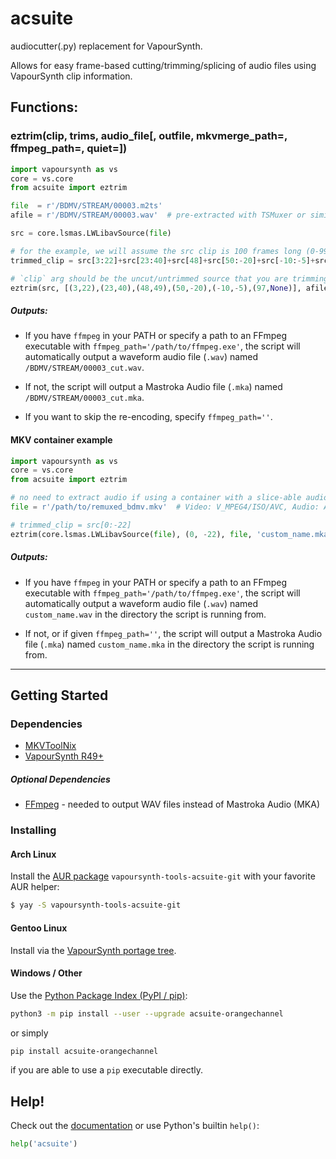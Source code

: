 # acsuite

audiocutter(.py) replacement for VapourSynth.

Allows for easy frame-based cutting/trimming/splicing of audio files
using VapourSynth clip information.


## Functions:

### eztrim(clip, trims, audio_file[, outfile, mkvmerge_path=, ffmpeg_path=, quiet=])

```py
import vapoursynth as vs
core = vs.core
from acsuite import eztrim

file  = r'/BDMV/STREAM/00003.m2ts'
afile = r'/BDMV/STREAM/00003.wav'  # pre-extracted with TSMuxer or similar

src = core.lsmas.LWLibavSource(file)

# for the example, we will assume the src clip is 100 frames long (0-99)
trimmed_clip = src[3:22]+src[23:40]+src[48]+src[50:-20]+src[-10:-5]+src[97:]

# `clip` arg should be the uncut/untrimmed source that you are trimming from
eztrim(src, [(3,22),(23,40),(48,49),(50,-20),(-10,-5),(97,None)], afile)
```

##### Outputs:

- If you have `ffmpeg` in your PATH or specify a path to an FFmpeg executable
with `ffmpeg_path='/path/to/ffmpeg.exe'`,
the script will automatically output a waveform audio file (`.wav`)
named `/BDMV/STREAM/00003_cut.wav`.

- If not, the script will output a Mastroka Audio file (`.mka`)
named `/BDMV/STREAM/00003_cut.mka`.

- If you want to skip the re-encoding, specify `ffmpeg_path=''`.

#### MKV container example

```py
import vapoursynth as vs
core = vs.core
from acsuite import eztrim

# no need to extract audio if using a container with a slice-able audio codec
file = r'/path/to/remuxed_bdmv.mkv'  # Video: V_MPEG4/ISO/AVC, Audio: A_PCM/INT/LIT

# trimmed_clip = src[0:-22]
eztrim(core.lsmas.LWLibavSource(file), (0, -22), file, 'custom_name.mka')
```

##### Outputs:

- If you have `ffmpeg` in your PATH or specify a path to an FFmpeg executable
with `ffmpeg_path='/path/to/ffmpeg.exe'`,
the script will automatically output a waveform audio file (`.wav`)
named `custom_name.wav` in the directory the script is running from.

- If not, or if given `ffmpeg_path=''`, the script will output a Mastroka Audio file (`.mka`)
named `custom_name.mka` in the directory the script is running from.
---

## Getting Started

### Dependencies
- [MKVToolNix](https://mkvtoolnix.download/downloads.html)
- [VapourSynth R49+](https://github.com/vapoursynth/vapoursynth/releases)

##### Optional Dependencies
- [FFmpeg](https://ffmpeg.org/) - needed to output WAV files instead of Mastroka Audio (MKA)

### Installing

#### Arch Linux

Install the [AUR package](https://aur.archlinux.org/packages/vapoursynth-tools-acsuite-git/) `vapoursynth-tools-acsuite-git` with your favorite AUR helper:

```sh
$ yay -S vapoursynth-tools-acsuite-git
```

#### Gentoo Linux

Install via the [VapourSynth portage tree](https://github.com/4re/vapoursynth-portage).

#### Windows / Other

Use the [Python Package Index (PyPI / pip)](https://pypi.org/project/acsuite-orangechannel/#description):

```sh
python3 -m pip install --user --upgrade acsuite-orangechannel
```

or simply

```sh
pip install acsuite-orangechannel
```

if you are able to use a `pip` executable directly.

## Help!

Check out the [documentation](https://orangechannel.github.io/acsuite/html/index.html) or use Python's builtin `help()`: 

```py
help('acsuite')
```

